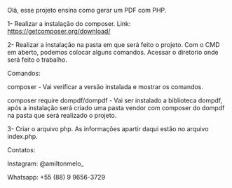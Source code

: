 Olá, esse projeto ensina como gerar um PDF com PHP.

1- Realizar a instalação do composer.
Link: https://getcomposer.org/download/


2- Realizar a instalação na pasta em que será feito o projeto.
Com o CMD em aberto, podemos colocar alguns comandos.
Acessar o diretorio onde será feito o trabalho.

Comandos:

composer - Vai verificar a versão instalada e mostrar os comandos.

composer require dompdf/dompdf - Vai ser instalado a biblioteca dompdf, após a instalação será criado uma pasta vendor com composer do dompdf na pasta que será realizado o projeto.

3- Criar o arquivo php.
As informações apartir daqui estão no arquivo index.php.

Contatos:

Instagram: @amiltonmelo_

Whatsapp: +55 (88) 9 9656-3729